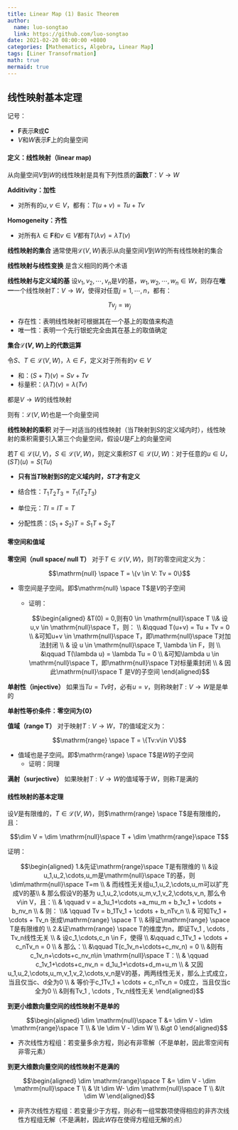 ```yaml
---
title: Linear Map (1) Basic Theorem
author:
  name: luo-songtao
  link: https://github.com/luo-songtao
date: 2021-02-20 08:00:00 +0800
categories: [Mathematics, Algebra, Linear Map]
tags: [Liner Transofrmation]
math: true
mermaid: true
---
```


## 线性映射基本定理

记号：

- $\boldsymbol{F}$表示$\boldsymbol{R}$或$\boldsymbol{C}$
- $V$和$W$表示$\boldsymbol{F}$上的向量空间

#### 定义：线性映射（linear map)

从向量空间$V$到$W$的线性映射是具有下列性质的**函数**$T$：$V\rightarrow W$

**Additivity：加性**

- 对所有的$u,v\in V$，都有：$T(u+v) = Tu+Tv$

**Homogeneity：齐性**

- 对所有$\lambda \in \boldsymbol{F}$和$v\in V$都有$T(\lambda v) = \lambda T(v)$

**线性映射的集合**	通常使用$\mathcal{L}(V,W)$表示从向量空间$V$到$W$的所有线性映射的集合

**线性映射与线性变换**	是含义相同的两个术语



**线性映射与定义域的基**	设$v_1,v_2,\cdots,v_n$是$V$的基，$w_1,w_2,\cdots,w_n\in W$，则存在**唯一**一个线性映射$T：V\rightarrow W$，使得对任意$j=1,\cdots,n$，都有：

$$Tv_j = w_j$$

- 存在性：表明线性映射可根据其在一个基上的取值来构造
- 唯一性：表明一个先行银蛇完全由其在基上的取值确定

**集合$\mathcal{L}(V,W)$上的代数运算**

令$S、T\in \mathcal{L}(V,W)$，$\lambda \in F$，定义对于所有的$v \in V$

- 和：$(S+T)(v) = Sv+Tv$
- 标量积：$(\lambda T)(v) = \lambda (Tv)$

都是$V\rightarrow W$的线性映射

则有：$\mathcal{L}(V,W)$也是一个向量空间



**线性映射的乘积**	对于一对适当的线性映射（当$T$映射到$S$的定义域内时），线性映射的乘积需要引入第三个向量空间，假设$U$是$F$上的向量空间

若$T \in \mathcal{L}(U,V)$，$S \in \mathcal{L}(V,W)$，则定义乘积$ST \in \mathcal{L}(U,W)$：对于任意的$u \in U$，$(ST)(u) = S(Tu)$

- **只有当$T$映射到$S$的定义域内时，$ST$才有定义**

- 结合性：$T_1T_2T_3 = T_1(T_2T_3)$
- 单位元：$TI = IT = T$
- 分配性质：$(S_1+S_2)T = S_1T + S_2T$



#### 零空间和值域

**零空间（null space/ null T）**	对于$T \in \mathcal{L}(V,W)$，则$T$的零空间定义为：

$$\mathrm{null} \space T = \{v \in V: Tv = 0\}$$

- 零空间是子空间。即$\mathrm{null} \space T$是$V$的子空间

  - 证明：

    $$\begin{aligned}  &T(0) = 0,则有0 \in \mathrm{null}\space T \\& 设u,v \in \mathrm{null}\space T，则： \\ &\qquad T(u+v) = Tu + Tv = 0 \\ &可知u+v \in \mathrm{null}\space T，即\mathrm{null}\space T对加法封闭 \\ & 设 u \in \mathrm{null}\space T, \lambda \in F，则 \\ &\qquad T(\lambda u) = \lambda Tu = 0 \\ &可知\lambda u \in \mathrm{null}\space T，即\mathrm{null}\space T对标量乘封闭  \\ & 因此\mathrm{null}\space T 是V的子空间 \end{aligned}$$



**单射性（injective）**	如果当$Tu = Tv$时，必有$u=v$，则称映射$T:V\rightarrow W$是是单的

**单射性等价条件：零空间为$\{0\}$**



**值域（range T）**	对于映射$T: V\rightarrow W$，$T$的值域定义为：

$$\mathrm{range} \space T = \{Tv:v\in V\}$$

- 值域也是子空间。即$\mathrm{range} \space T$是$W$的子空间
  - 证明：同理



**满射（surjective）**	如果映射$T:V\rightarrow W$的值域等于$W$，则称$T$是满的



#### 线性映射的基本定理

设$V$是有限维的，$T\in \mathcal{L}(V,W)$，则$\mathrm{range} \space T$是有限维的，且：

$$\dim V = \dim \mathrm{null}\space T + \dim \mathrm{range}\space T$$

证明：

$$\begin{aligned} 1.&先证\mathrm{range}\space T是有限维的 \\ &设u_1,u_2,\cdots,u_m是\mathrm{null}\space T的基，则\dim\mathrm{null}\space T=m \\ & 而线性无关组u_1,u_2,\cdots,u_m可以扩充成V的基\\ & 那么假设V的基为 u_1,u_2,\cdots,u_m,v_1,v_2,\cdots,v_n, 那么令v\in V，且：\\ & \qquad v = a_1u_1+\cdots +a_mu_m + b_1v_1 + \cdots + b_nv_n \\ & 则： \\& \qquad Tv = b_1Tv_1 + \cdots + b_nTv_n \\ & 可知Tv_1 + \cdots + Tv_n  张成\mathrm{range} \space T \\ &得证\mathrm{range} \space T是有限维的 \\ 2.&证\mathrm{range} \space T的维度为n，即证Tv_1 , \cdots , Tv_n线性无关 \\ & 设c_1,\cdots,c_n \in F，使得 \\ &\qquad c_1Tv_1 + \cdots + c_nTv_n = 0 \\ & 那么：\\ &\qquad T(c_1v_n+\cdots+c_nv_n) = 0 \\ &则有c_1v_n+\cdots+c_nv_n\in \mathrm{null}\space T：\\ & \qquad c_1v_1+\cdots+c_nv_n = d_1u_1+\cdots+d_m+u_m \\ & 又因u_1,u_2,\cdots,u_m,v_1,v_2,\cdots,v_n是V的基，两两线性无关，那么上式成立，当且仅当c、d全为0 \\ & 等价于c_1Tv_1 + \cdots + c_nTv_n = 0成立，当且仅当c全为0 \\ &则有Tv_1 , \cdots , Tv_n线性无关 \end{aligned}$$


**到更小维数向量空间的线性映射不是单的**

$$\begin{aligned} \dim \mathrm{null}\space T &= \dim V - \dim \mathrm{range}\space T \\ & \le \dim V - \dim W \\ &\gt 0 \end{aligned}$$

- 齐次线性方程组：若变量多余方程，则必有非零解（不是单射，因此零空间有非零元素）

**到更大维数向量空间的线性映射不是满的**

$$\begin{aligned} \dim \mathrm{range}\space T &= \dim V - \dim \mathrm{null}\space T \\ & \lt \dim W- \dim \mathrm{null}\space T \\ &\lt \dim W \end{aligned}$$

- 非齐次线性方程组：若变量少于方程，则必有一组常数项使得相应的非齐次线性方程组无解（不是满射，因此$W$存在使得方程组无解的点）

